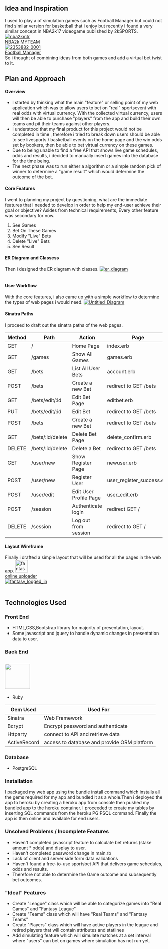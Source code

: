 ## Idea and Inspiration
 I used to play a of simulation games such as Football Manager but could not find similar version for basketball that i enjoy
but recently i found a very similar concept in NBA2k17 videogame published by 2kSPORTS.
<a href="https://ibb.co/fq5gaa"><img src="https://image.ibb.co/gbNSFa/nba2kmtr.png" alt="nba2kmtr" border="0"></a><br /><a target='_blank' href='https://imgbb.com/'>NBA2k MYTEAM</a><br />
<a href="https://ibb.co/kp0NFa"><img src="https://image.ibb.co/hFg7gF/2353882_0001.jpg" alt="2353882_0001" border="0"></a><br /><a target='_blank' href='https://imgbb.com/'>Football Manager</a><br />
So i thought of combining ideas from both games and add a virtual bet twist to it.

## Plan and Approach 
#### Overview
- I started by thinking what the main "feature" or selling point of my web application which was to allow users to bet on "real" sportsevent with real odds with virtual currency. With the collected virtual currency, users will then be able to purchase "players" from the app and build their own teams and pit their teams against other players.
- I understood that my final product for this project would not be completed in time , therefore i tried to break down
users should be able to see livesports / basketball events on the home page and the win odds set by bookers, then be able to bet virtual currency
on these games.
- Due to being unable to find a free API that shows live game schedules, odds and results, i decided to manually insert games into the database for the time being.
- The next phase was to run either a algorithm or a simple random pick of winner to determine a "game result" which would determine
the outcome of the bet.
#### Core Features
I went to planning my project by questioning, what are the immediate features that i needed to develop in order to help my end-user
achieve their goal or objective? Asides from technical requirements, Every other feature was secondary for now.
1. See Games
2. Bet On These Games
3. Modify "Live" Bets
4. Delete "Live" Bets
5. See Result

#### ER Diagram and Classess
Then i designed the ER diagram with classes.
<a href="https://ibb.co/byKeTv"><img src="https://image.ibb.co/cOBF1F/er_diagram.png" alt="er_diagram" border="0"></a><br /><a target='_blank' href='https://imgbb.com/'></a><br />

#### User Workflow
With the core features, i also came up with a simple workflow to determine the types of web pages i would need.
<a href="https://ibb.co/hjO1aa"><img src="https://image.ibb.co/mNAgaa/Untitled_Diagram.png" alt="Untitled_Diagram" border="0"></a>
#### Sinatra Paths
I proceed to draft out the sinatra paths of the web pages.

|Method   	|Path   	|Action   	|Page
|---	|---	|---	|---
|GET   	|/   	|Home Page   	|index.erb
|GET  	|/games  	|Show All Games   	|games.erb
|GET  	|/bets  	|List All User Bets   	|account.erb
|POST  	|/bets   	|Create a new Bet   	| redirect to  GET /bets
|GET  	|/bets/edit/:id   	|Edit Bet Page   	| editbet.erb
|PUT  	|/bets/edit/:id   	|Edit Bet   	| redirect to  GET /bets
|POST  	|/bets   	|Create a new Bet   	| redirect to  GET /bets
|GET  	|/bets/:id/delete   	|Delete Bet Page   	| delete_confirm.erb
|DELETE  	|/bets/:id/delete   	|Delete a Bet  	| redirect to  GET /bets
|GET  	|/user/new   	|Show Register Page   	| newuser.erb
|POST  	|/user/new   	|Register User   	| user_register_success.erb
|POST  	|/user/edit  	|Edit User Profile Page   	| user_edit.erb
|POST  	|/session  	|Authenticate login    	| redirect GET /
|DELETE  	|/session   	|Log out from session  	| redirect to  GET /

#### Layout Wireframe
Finally i drafted a simple layout that will be used for all the pages in the web app.
<a href="https://ibb.co/jsB4va"><img src="https://image.ibb.co/fcYHFa/fantasy_not_signed_in.png" alt="fantasy_not_signed_in" border="0" style="width:40px"></a><br /><a target='_blank' href='https://imgbb.com/'>online uploader</a><br />
<a href="https://ibb.co/c0DTMF"><img src="https://image.ibb.co/f5Qa1F/fantasy_logged_in.png" alt="fantasy_logged_in" border="0"></a><br /><a target='_blank' href='https://imgbb.com/'></a><br />


## Technologies Used
### Front End
- HTML,CSS,Bootstrap library for majority of presentation, layout.
- Some javascript and jquery to handle dynamic changes in  presentation data to user.
### Back End
## <img src="http://www.oceancircuitmedia.com/css/images/ruby.png" height='80px' > ##
- Ruby

|Gem Used   	|Used For
|---	|---
|Sinatra   	|Web Framework
|Bcrypt  	|Encrypt password and authenticate
|Httparty  	|connect to API and retrieve data
|ActiveRecord 	|access to database and provide ORM platform

### Database
- PostgreSQL


### Installation
I packaged my web app using the bundle install command which installs all the gems required for my app and bundled it
as a whole.Then i deployed the app to heroku by creating a heroku app from console then pushed my bundled app to the heroku container.
I proceeded to create my tables by inserting SQL commands from the heroku PG:PSQL command. Finally the app is then
online and available for end users.

### Unsolved Problems / Incomplete Features
- Haven't completed javascript feature to calculate bet returns (stake amount * odds) and display to user.
- Haven't completed password change in main.rb
- Lack of client and server side form data validations
- Haven't found a free-to-use sportsbet API that delivers game schedules, odds and results.
- Therefore not able to determine the Game outcome and subsequently bet outcomes.

### "Ideal" Features
- Create "League" class which will be able to categorize games into "Real Games" and "Fantasy League"
- Create "Teams" class which will have "Real Teams" and "Fantasy Teams"
- Create "Players" class which will have active players in the league and retired players that will contain attributes and statlines
- Add simulating feature which will simulate matches at a set interval where "users" can bet on games where simulation has not run yet.
